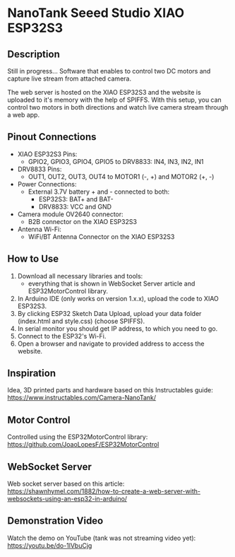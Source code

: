 # NanoTank Seeed Studio XIAO  ESP32S3

## Description

Still in progress... 
Software that enables to control two DC motors and capture live stream from attached camera.

The web server is hosted on the XIAO ESP32S3 and the website is uploaded to it's memory with the help of SPIFFS. With this setup, you can control two motors in both directions and watch live camera stream through a web app.

## Pinout Connections
- XIAO ESP32S3 Pins:
  - GPIO2, GPIO3, GPIO4, GPIO5 to DRV8833: IN4, IN3, IN2, IN1
- DRV8833 Pins:
  - OUT1, OUT2, OUT3, OUT4 to MOTOR1 (-, +) and MOTOR2 (+, -)
- Power Connections:
  - External 3.7V battery + and - connected to both:
    - ESP32S3: BAT+ and BAT-
    - DRV8833: VCC and GND
- Camera module OV2640 connector:
	 - B2B connector on the XIAO ESP32S3
- Antenna Wi-Fi:
	- WiFi/BT Antenna Connector on the XIAO ESP32S3  
## How to Use

1. Download all necessary libraries and tools:
	 - everything that is shown in WebSocket Server article and ESP32MotorControl library.
3. In Arduino IDE (only works on version 1.x.x), upload the code to XIAO ESP32S3.
4. By clicking ESP32 Sketch Data Upload, upload your data folder (index.html and style.css) (choose SPIFFS).
5. In serial monitor you should get IP address, to which you need to go.
6. Connect to the ESP32's Wi-Fi.
7. Open a browser and navigate to provided address to access the website.

## Inspiration
Idea, 3D printed parts and hardware based on this Instructables guide: 
https://www.instructables.com/Camera-NanoTank/

## Motor Control
Controlled using the ESP32MotorControl library: 
https://github.com/JoaoLopesF/ESP32MotorControl
## WebSocket Server
Web socket server based on this article: 
https://shawnhymel.com/1882/how-to-create-a-web-server-with-websockets-using-an-esp32-in-arduino/ 

## Demonstration Video
Watch the demo on YouTube (tank was not streaming video yet): 
https://youtu.be/do-1lVbuCjg

